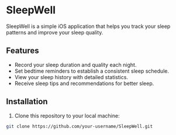 # SleepWell

SleepWell is a simple iOS application that helps you track your sleep patterns and improve your sleep quality.

## Features

- Record your sleep duration and quality each night.
- Set bedtime reminders to establish a consistent sleep schedule.
- View your sleep history with detailed statistics.
- Receive sleep tips and recommendations for better sleep.

## Installation

1. Clone this repository to your local machine:

```bash
git clone https://github.com/your-username/SleepWell.git
